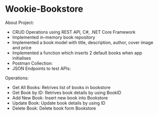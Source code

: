 # Wookie-Bookstore


About Project:
- CRUD Operations using REST API, C#, .NET Core Framework
- Implemented in-memory book repository 
- Implemented a book model with title, description, author, cover image and price
- Implemented a function which inserts 2 default books when app initialises
- Postman Collection:  
- JSON Endpoints to test APIs:  


Operations:
- Get All Books: Retrives list of books in bookstore
- Get Book by ID: Retrives book details by using BookID
- Add New Book: Insert new book into Bookstore
- Update Book: Update book details by using ID
- Delete Book: Delete book form Bookstore
